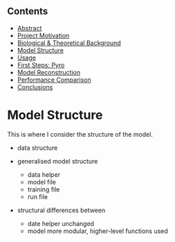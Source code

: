 ## Contents

- [Abstract](index.md)
- [Project Motivation](motivation.md)
- [Biological & Theoretical Background](background.md)
- [Model Structure](structure.md)
- [Usage](usage.md)
- [First Steps: Pyro](pyro.html)
- [Model Reconstruction](model.html)
- [Performance Comparison](performance.html)
- [Conclusions](conclusions.md)

# Model Structure

This is where I consider the structure of the model.

- data structure

- generalised model structure
	- data helper
	- model file
	- training file
	- run file

- structural differences between 
	- date helper unchanged
	- model more modular, higher-level functions used


